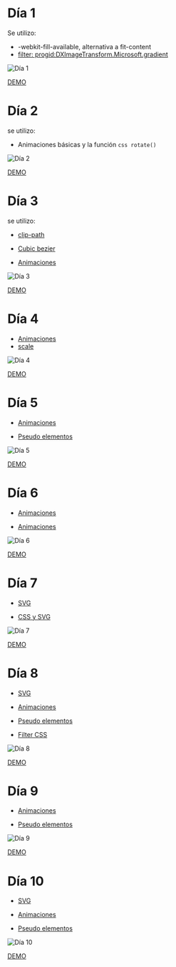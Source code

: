 # Día 1

Se utilizo:

- -webkit-fill-available, alternativa a fit-content
- [filter: progid:DXImageTransform.Microsoft.gradient](https://docs.microsoft.com/en-us/previous-versions/windows/internet-explorer/ie-developer/platform-apis/ms532997(v=vs.85))

![Día 1](images/day1.png)

[DEMO](https://miguelhg2351.github.io/100-days-css/01)

# Día 2

se utilizo:

- Animaciones básicas y la función ```css rotate()```

![Día 2](images/day2.png)


[DEMO](https://miguelhg2351.github.io/100-days-css/02)

# Día 3

se utilizo:

- [clip-path](https://developer.mozilla.org/es/docs/Web/CSS/clip-path)

- [Cubic bezier](https://developer.mozilla.org/en-US/docs/Web/CSS/easing-function)

- [Animaciones](https://developer.mozilla.org/es/docs/Web/CSS/animation)

![Día 3](images/day3.png)

[DEMO](https://miguelhg2351.github.io/100-days-css/03)

# Día 4

- [Animaciones](https://developer.mozilla.org/es/docs/Web/CSS/animation)
- [scale](https://developer.mozilla.org/es/docs/Web/CSS/transform-function/scale)

![Día 4](images/day4.png)

[DEMO](https://miguelhg2351.github.io/100-days-css/04)

# Día 5

- [Animaciones](https://developer.mozilla.org/es/docs/Web/CSS/animation)

- [Pseudo elementos](https://developer.mozilla.org/es/docs/Web/CSS/Pseudoelementos)

![Día 5](images/day5.png)

[DEMO](https://miguelhg2351.github.io/100-days-css/05)

# Día 6

- [Animaciones](https://developer.mozilla.org/es/docs/Web/CSS/animation)

- [Animaciones](https://developer.mozilla.org/es/docs/Web/CSS/animation)

![Día 6](images/day6.png)

[DEMO](https://miguelhg2351.github.io/100-days-css/06)

# Día 7

- [SVG](https://developer.mozilla.org/es/docs/Web/SVG)

- [CSS y SVG](https://developer.mozilla.org/en-US/docs/Web/SVG/Tutorial/SVG_and_CSS)

![Día 7](images/day7.png)

[DEMO](https://miguelhg2351.github.io/100-days-css/07)

# Día 8

- [SVG](https://developer.mozilla.org/es/docs/Web/SVG)

- [Animaciones](https://developer.mozilla.org/es/docs/Web/CSS/animation)

- [Pseudo elementos](https://developer.mozilla.org/es/docs/Web/CSS/Pseudoelementos)

- [Filter CSS](https://developer.mozilla.org/es/docs/Web/CSS/filter)

![Día 8](images/day8.png)

[DEMO](https://miguelhg2351.github.io/100-days-css/08)

# Día 9

- [Animaciones](https://developer.mozilla.org/es/docs/Web/CSS/animation)

- [Pseudo elementos](https://developer.mozilla.org/es/docs/Web/CSS/Pseudoelementos)

![Día 9](images/day9.png)

[DEMO](https://miguelhg2351.github.io/100-days-css/09)

# Día 10

- [SVG](https://developer.mozilla.org/es/docs/Web/SVG)

- [Animaciones](https://developer.mozilla.org/es/docs/Web/CSS/animation)

- [Pseudo elementos](https://developer.mozilla.org/es/docs/Web/CSS/Pseudoelementos)

![Día 10](images/day10.png)

[DEMO](https://miguelhg2351.github.io/100-days-css/10)
